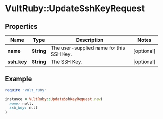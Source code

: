 # VultRuby::UpdateSshKeyRequest

## Properties

| Name | Type | Description | Notes |
| ---- | ---- | ----------- | ----- |
| **name** | **String** | The user-supplied name for this SSH Key. | [optional] |
| **ssh_key** | **String** | The SSH Key. | [optional] |

## Example

```ruby
require 'vult_ruby'

instance = VultRuby::UpdateSshKeyRequest.new(
  name: null,
  ssh_key: null
)
```

